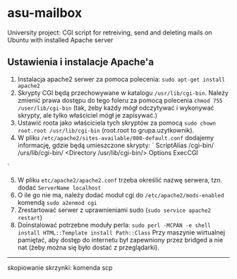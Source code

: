 asu-mailbox
===========

University project: CGI script for retreiving, send and deleting mails on Ubuntu with installed Apache server


## Ustawienia i instalacje Apache'a
1. Instalacja apache2 serwer za pomoca polecenia: `sudo apt-get install apache2`
2. Skrypty CGI będą przechowywane w katalogu `/usr/lib/cgi-bin`. Należy zmienić prawa dostępu do tego foleru za pomocą polecenia `chmod 755 /user/lib/cgi-bin` (tak, żeby każdy mógł odczytywać i wykonywać skrypty, ale tylko właściciel mógł je zapisywać.)
3. Ustawić roota jako właściciela tych skryptów za pomocą `sudo chown root.root /usr/lib/cgi-bin` (root.root to grupa.uzytkownik).
4. W pliku `/etc/apache2/sites-available/000-default.conf` dodajemy informację, gdzie będą umieszczone skrypty:
`
ScriptAlias /cgi-bin/ /urs/lib/cgi-bin/
<Directory /usr/lib/cgi-bin/>
Options ExecCGI
</Directory>
`

5. W pliku `etc/apache2/apache2.conf` trzeba określić nazwę serwera, tzn. dodać `ServerName localhost`
6. O ile go nie ma, należy dodać moduł cgi do `/etc/apache2/mods-enabled` komendą `sudo a2enmod cgi`
7. Zrestartować serwer z uprawnieniami sudo (`sudo service apache2 restart`)
8. Doinstalować potrzebne moduły perla: 
`
sudo perl -MCPAN -e shell
install HTML::Template
install Path::Class
`
Przy maszynie wirtualnej pamiętać, aby dostęp do internetu był zapewniony przez bridged a nie nat (żeby można się było dostać z przeglądarki).
_____________________
skopiowanie skrzynki: komenda scp




